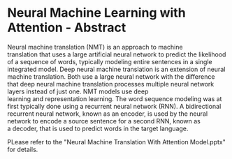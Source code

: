 # Neural Machine Learning with Attention - Abstract

Neural machine translation (NMT) is an approach to machine translation that uses a large artificial neural network to predict the likelihood of a sequence of words, typically modeling entire sentences in a single integrated model.
Deep neural machine translation is an extension of neural machine translation. Both use a large neural network with the difference that deep neural machine translation processes multiple neural network layers instead of just one.
NMT models use deep learning and representation learning.
The word sequence modeling was at first typically done using a recurrent neural network (RNN). A bidirectional recurrent neural network, known as an encoder, is used by the neural network to encode a source sentence for a second RNN, known as a decoder, that is used to predict words in the target language.

PLease refer to the "Neural Machine Translation With Attention Model.pptx" for details.